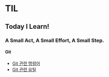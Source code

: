 # TIL
## Today I Learn!

### A Small Act, A Small Effort, A Small Step.


#### Git
 - [Git 관련 명령어](https://github.com/wooklab/TIL/blob/master/Git/GitCommands.md)
 - [Git 관련 유틸](./blob/master/Git/GitUtils.md)
